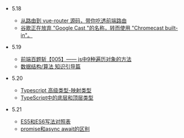 - 5.18
    - [从路由到 vue-router 源码，带你吃透前端路由](https://juejin.cn/post/6942520773156438023)
    - [谷歌正在放弃 "Google Cast "的名称，转而使用 "Chromecast built-in"。](https://juejin.cn/post/6963575736133222436)
  

- 5.19
    - [前端百题斩【005】—— js中9种遍历对象的方法](https://juejin.cn/post/6963647394974007304)
    - [数据结构/算法 知识引导篇](https://juejin.cn/post/6962340540822061070#heading-0)
  
  
- 5.20
    - [Typescript 高级类型-映射类型](https://juejin.cn/post/6962441571018997791#heading-0)
    - [TypeScript中的底层和顶层类型](https://juejin.cn/post/6962122843329052686#heading-0)
  
  
- 5.21
    -  [ ES5和ES6写法对照表](https://www.jianshu.com/p/618e1396383e)
    - [promise和async await的区别](https://www.jianshu.com/p/463280af23ef)



